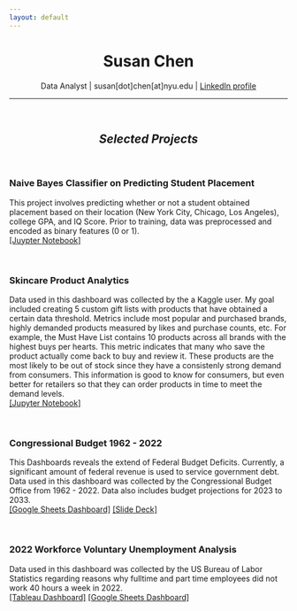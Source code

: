 ```yaml
---
layout: default
---
```

<h1 align="center">
  Susan Chen
</h1>

<p align="center">
  Data Analyst | susan[dot]chen[at]nyu.edu | <a href="https://www.linkedin.com/in/susan-chen-12787517a/">LinkedIn profile</a>
</p>

* * *
<br>

<h2 align="center">
  <i>Selected Projects</i>
</h2>

<br>

### Naive Bayes Classifier on Predicting Student Placement 
This project involves predicting whether or not a student obtained placement based on their location (New York City, Chicago, Los Angeles), college GPA, and IQ Score. Prior to training, data was preprocessed and encoded as binary features (0 or 1).
<br>[[Juypter Notebook]](https://www.kaggle.com/code/sc6354/naive-bayes-classifier-from-stratch)

<br>

### Skincare Product Analytics 
Data used in this dashboard was collected by the a Kaggle user. My goal included creating 5 custom gift lists with products that have obtained a certain data threshold. Metrics include most popular and purchased brands, highly demanded products measured by likes and purchase counts, etc. For example, the Must Have List contains 10 products across all brands with the highest buys per hearts. 
This metric indicates that many who save the product actually come back to buy and review it. These products are the most likely to be out of stock since they have a consistenly strong demand from consumers. This information is good to know for consumers, but even better for retailers so that they can order products in time to meet the demand levels.
<br>[[Jupyter Notebook]](https://github.com/sc6354/Kaggle_2022_survery_competition/blob/585230c256a9e330bf8680826826f463813f6716/2022-s-christmas-guide-to-skincare-gifting.ipynb)

<br>

### Congressional Budget 1962 - 2022
This Dashboards reveals the extend of Federal Budget Deficits. Currently, a significant amount of federal revenue is used to service government debt. Data used in this dashboard was collected by the Congressional Budget Office from 1962 - 2022. Data also includes budget projections for 2023 to 2033.
<br>
[[Google Sheets Dashboard]](https://docs.google.com/spreadsheets/d/1eSVEzKv59yJtS4TWBdj6qXdbMVSGidBrFNTb5l5LC_4/edit) [[Slide Deck]](https://onedrive.live.com/view.aspx?resid=1549ED0BA9D95F0A%211834&authkey=!ADj1iROAqaYCyHA)

<br>

### 2022 Workforce Voluntary Unemployment Analysis
Data used in this dashboard was collected by the US Bureau of Labor Statistics regarding reasons why fulltime and part time employees did not work 40 hours a week in 2022.
<br>[[Tableau Dashboard]](https://public.tableau.com/app/profile/susan.chen6354/viz/2022WorkforceReasonsfornotWorking40hours/Dashboard?publish=yes) [[Google Sheets Dashboard]](https://docs.google.com/spreadsheets/d/1Q0VOlcJeP0osri2jKMary6I_oG76Spx1WxZZ0_Ewb3o/edit#gid=0)


<br><br>


